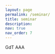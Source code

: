 ```yaml
---
layout: page
permalink: /seminar/
title: seminar
description: 
nav: true
nav_order: 7
---
```


GdT AAA